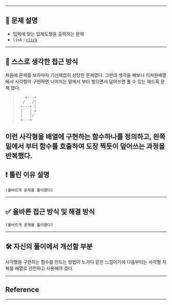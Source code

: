 
---

## 🔖 문제 설명

- 입력에 맞는 입체도형을 출력하는 문제
- `link` : [`click`](https://www.acmicpc.net/problem/14066)

---

## 🍳 스스로 생각한 접근 방식

처음에 문제를 보자마자 기선제압이 상당한 문제였다. 그런데 생각을 해보니 이차원배열에서 사각형의 구현하면 나머지는 밑에서 부터 쌓으면서 덮어쓰면 풀 수 있는 애드혹 문제 였다.

>   `   +---+`  
    `  /   /|`  
    ` +---+ |`  
    ` |   | +`  
    ` |   |/`  
    ` +---+`  

이런 사각형을 배열에 구현하는 함수하나를 정의하고, 왼쪽 밑에서 부터 함수를 호출하여 도장 찍듯이 덮어쓰는 과정을 반복했다.
---


## ❗ 틀린 이유 설명

`(올바르게 문제를 풀이했다)`

---


## ✅ 올바른 접근 방식 및 해결 방식

`(올바르게 문제를 풀이했다)`

---

## 🛠 자신의 풀이에서 개선할 부분

사각형을 구현하는 함수를 만드는 방법이 노가다 같은 느낌이기에 다음부터는 사각형 자체를 배열로 선언하고 사용해야 겠다.

---

## Reference

---

